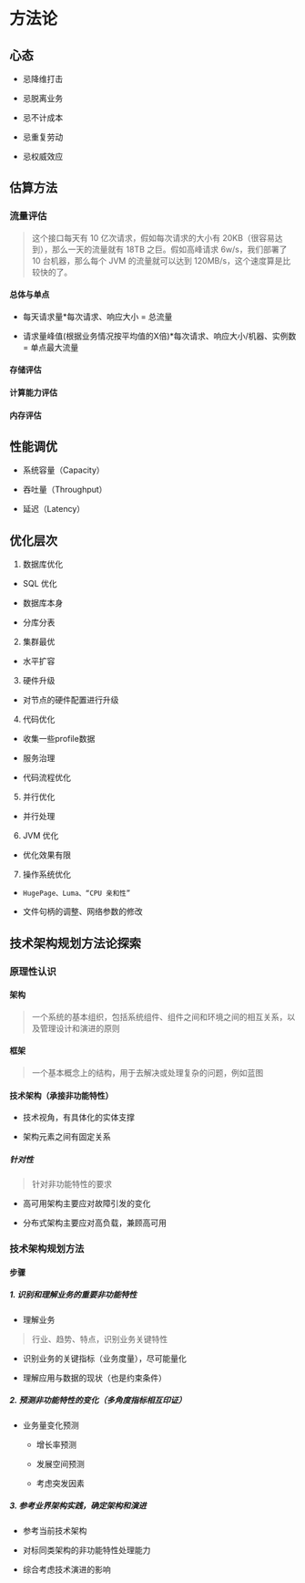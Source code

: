 # 方法论

## 心态

- 忌降维打击

- 忌脱离业务

- 忌不计成本

- 忌重复劳动

- 忌权威效应

## 估算方法

### 流量评估

> 这个接口每天有 10 亿次请求，假如每次请求的大小有 20KB（很容易达到），那么一天的流量就有 18TB 之巨。假如高峰请求 6w/s，我们部署了 10 台机器，那么每个 JVM 的流量就可以达到 120MB/s，这个速度算是比较快的了。

#### 总体与单点

- 每天请求量*每次请求、响应大小 = 总流量

- 请求量峰值(根据业务情况按平均值的X倍)*每次请求、响应大小/机器、实例数 = 单点最大流量

#### 存储评估

#### 计算能力评估

#### 内存评估

## 性能调优

- 系统容量（Capacity）

- 吞吐量（Throughput）

- 延迟（Latency）

## 优化层次

1. 数据库优化

  - SQL 优化

  - 数据库本身

  - 分库分表

2. 集群最优

  - 水平扩容

3. 硬件升级

  - 对节点的硬件配置进行升级

4. 代码优化

  - 收集一些profile数据

  - 服务治理

  - 代码流程优化

5. 并行优化

  - 并行处理

6. JVM 优化

  - 优化效果有限

7. 操作系统优化

  - `HugePage、Luma、“CPU 亲和性”`

  - 文件句柄的调整、网络参数的修改

## 技术架构规划方法论探索

### 原理性认识

#### 架构

>一个系统的基本组织，包括系统组件、组件之间和环境之间的相互关系，以及管理设计和演进的原则

#### 框架

> 一个基本概念上的结构，用于去解决或处理复杂的问题，例如蓝图

#### 技术架构（承接非功能特性）

- 技术视角，有具体化的实体支撑

- 架构元素之间有固定关系

##### 针对性

> 针对非功能特性的要求

- 高可用架构主要应对故障引发的变化

- 分布式架构主要应对高负载，兼顾高可用

### 技术架构规划方法

#### 步骤

##### 1. 识别和理解业务的重要非功能特性

- 理解业务

> 行业、趋势、特点，识别业务关键特性

- 识别业务的关键指标（业务度量），尽可能量化

- 理解应用与数据的现状（也是约束条件）

##### 2. 预测非功能特性的变化（多角度指标相互印证）

- 业务量变化预测

  - 增长率预测

  - 发展空间预测

  - 考虑突发因素

##### 3. 参考业界架构实践，确定架构和演进

- 参考当前技术架构

- 对标同类架构的非功能特性处理能力

- 综合考虑技术演进的影响